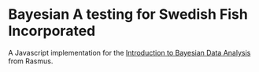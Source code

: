 # Bayesian A testing for Swedish Fish Incorporated

A Javascript implementation for the [Introduction to Bayesian Data Analysis](https://www.youtube.com/watch?v=3OJEae7Qb_o&t=1270s) from Rasmus.
